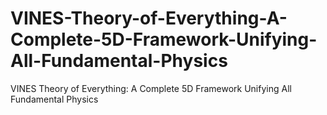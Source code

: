 # VINES-Theory-of-Everything-A-Complete-5D-Framework-Unifying-All-Fundamental-Physics
VINES Theory of Everything: A Complete 5D Framework Unifying All Fundamental Physics
